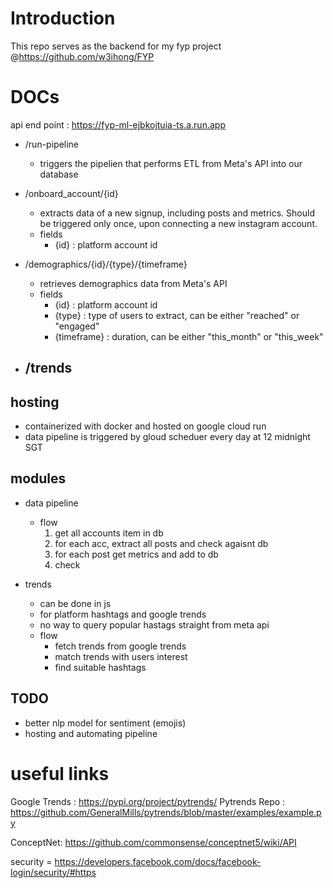 # Introduction #
This repo serves as the backend for my fyp project @https://github.com/w3ihong/FYP

# DOCs #
api end point : https://fyp-ml-ejbkojtuia-ts.a.run.app

- /run-pipeline
    - triggers the pipelien that performs ETL from Meta's API into our database

- /onboard_account/{id}
    - extracts data of a new signup, including posts and metrics. Should be triggered only once, upon connecting a new instagram account.
    - fields 
        - {id} : platform account id 

- /demographics/{id}/{type}/{timeframe}
    - retrieves demographics data from Meta's API
    - fields 
        - {id}        : platform account id 
        - {type}      : type of users to extract, can be either "reached" or "engaged"
        - {timeframe} : duration, can be either "this_month" or "this_week"

- /trends
    - 
## hosting ##
- containerized with docker and hosted on google cloud run 
- data pipeline is triggered by gloud scheduer every day at 12 midnight SGT

## modules ##

- data pipeline 
    - flow
        1. get all accounts item  in db
        2. for each acc, extract all posts and check agaisnt db
        3. for each post get metrics and add to db
        4. check 


- trends
    - can be done in js
    - for platform hashtags and google trends
    - no way to query popular hastags straight from meta api
    - flow 
        - fetch trends from google trends
        - match trends with users interest 
        - find suitable hashtags
            

## TODO ##
- better nlp model for sentiment (emojis)
- hosting and automating pipeline

# useful links #
Google Trends : https://pypi.org/project/pytrends/ 
Pytrends Repo : https://github.com/GeneralMills/pytrends/blob/master/examples/example.py

ConceptNet: https://github.com/commonsense/conceptnet5/wiki/API

security = https://developers.facebook.com/docs/facebook-login/security/#https

